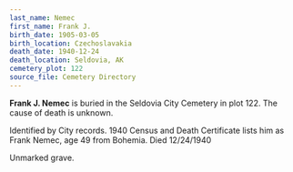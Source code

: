 ```yaml
---
last_name: Nemec
first_name: Frank J.
birth_date: 1905-03-05
birth_location: Czechoslavakia
death_date: 1940-12-24
death_location: Seldovia, AK
cemetery_plot: 122
source_file: Cemetery Directory
---
```

**Frank J.   Nemec** is buried in the Seldovia City Cemetery in plot 122.  The cause of death is unknown.

Identified by City records. 1940 Census and Death Certificate lists him as Frank Nemec, age 49 from Bohemia. Died 12/24/1940

Unmarked grave.
